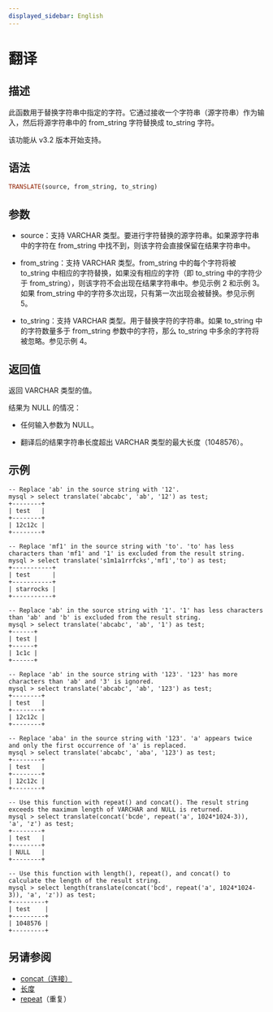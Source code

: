 ```yaml
---
displayed_sidebar: English
---
```


# 翻译

## 描述

此函数用于替换字符串中指定的字符。它通过接收一个字符串（源字符串）作为输入，然后将源字符串中的 from_string 字符替换成 to_string 字符。

该功能从 v3.2 版本开始支持。

## 语法

```Haskell
TRANSLATE(source, from_string, to_string)
```

## 参数

- source：支持 VARCHAR 类型。要进行字符替换的源字符串。如果源字符串中的字符在 from_string 中找不到，则该字符会直接保留在结果字符串中。

- from_string：支持 VARCHAR 类型。from_string 中的每个字符将被 to_string 中相应的字符替换，如果没有相应的字符（即 to_string 中的字符少于 from_string），则该字符不会出现在结果字符串中。参见示例 2 和示例 3。如果 from_string 中的字符多次出现，只有第一次出现会被替换。参见示例 5。

- to_string：支持 VARCHAR 类型。用于替换字符的字符串。如果 to_string 中的字符数量多于 from_string 参数中的字符，那么 to_string 中多余的字符将被忽略。参见示例 4。

## 返回值

返回 VARCHAR 类型的值。

结果为 NULL 的情况：

- 任何输入参数为 NULL。

- 翻译后的结果字符串长度超出 VARCHAR 类型的最大长度（1048576）。

## 示例

```plaintext
-- Replace 'ab' in the source string with '12'.
mysql > select translate('abcabc', 'ab', '12') as test;
+--------+
| test   |
+--------+
| 12c12c |
+--------+

-- Replace 'mf1' in the source string with 'to'. 'to' has less characters than 'mf1' and '1' is excluded from the result string.
mysql > select translate('s1m1a1rrfcks','mf1','to') as test;
+-----------+
| test      |
+-----------+
| starrocks |
+-----------+

-- Replace 'ab' in the source string with '1'. '1' has less characters than 'ab' and 'b' is excluded from the result string.
mysql > select translate('abcabc', 'ab', '1') as test;
+------+
| test |
+------+
| 1c1c |
+------+

-- Replace 'ab' in the source string with '123'. '123' has more characters than 'ab' and '3' is ignored.
mysql > select translate('abcabc', 'ab', '123') as test;
+--------+
| test   |
+--------+
| 12c12c |
+--------+

-- Replace 'aba' in the source string with '123'. 'a' appears twice and only the first occurrence of 'a' is replaced.
mysql > select translate('abcabc', 'aba', '123') as test;
+--------+
| test   |
+--------+
| 12c12c |
+--------+

-- Use this function with repeat() and concat(). The result string exceeds the maximum length of VARCHAR and NULL is returned.
mysql > select translate(concat('bcde', repeat('a', 1024*1024-3)), 'a', 'z') as test;
+--------+
| test   |
+--------+
| NULL   |
+--------+

-- Use this function with length(), repeat(), and concat() to calculate the length of the result string.
mysql > select length(translate(concat('bcd', repeat('a', 1024*1024-3)), 'a', 'z')) as test;
+---------+
| test    |
+---------+
| 1048576 |
+---------+
```

## 另请参阅

- [concat（连接）](./concat.md)
- [长度](./length.md)
- [repeat](./repeat.md)（重复）
